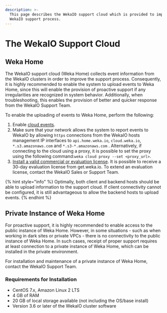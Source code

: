 ```yaml
---
description: >-
  This page describes the WekaIO support cloud which is provided to improve the
  WekaIO support process.
---
```


# The WekaIO Support Cloud

## Weka Home

The WekaIO support cloud \(Weka Home\) collects event information from the WekaIO clusters in order to improve the support process. Consequently, it is highly recommended to enable the system to upload events to Weka Home, since this will enable the provision of proactive support if any irregularities are recognized in system behavior. Additionally, when troubleshooting, this enables the provision of better and quicker response from the WekaIO Support Team.

To enable the uploading of events to Weka Home, perform the following:

1. Enable [cloud events](../install/bare-metal/using-cli.md#stage-4-enabling-cloud-event-notifications-optional).
2. Make sure that your network allows the system to report events to WekaIO by allowing `https` connections from the WekaIO hosts management IP interfaces to `api.home.weka.io`, `cloud.weka.io`, `*.s3.amazonaws.com` and `*.s3-*.amazonaws.com` . Alternatively, if connecting to the cloud using a proxy, it is possible to set the proxy using the following command:`weka cloud proxy --set <proxy_url>`.
3. [Install a valid commercial or evaluation license](../licensing/overview.md).  It is possible to receive a 30-day evaluation license from get.weka.io. To extend an evaluation license, contact the WekaIO Sales or Support Team.

{% hint style="info" %}
Optimally, both client and backend hosts should be able to upload information to the support cloud. If client connectivity cannot be configured, it is still advantageous to allow the backend hosts to upload events.
{% endhint %}

## Private Instance of Weka Home

For proactive support, it is highly recommended to enable access to the public instance of Weka Home. However, in some situations - such as when working in dark sites or private VPCs - there is no connectivity to the public instance of Weka Home. In such cases, receipt of proper support requires at least connection to a private instance of Weka Home, which can be installed in the private environment. 

For installation and maintenance of a private instance of Weka Home, contact the WekaIO Support Team.

### Requirements for Installation

* CentOS 7.x, Amazon Linux 2 LTS
* 4 GB of RAM
* 20 GB of local storage available \(not including the OS/base install\)
*  Version 3.6 or later of the WekaIO cluster software

